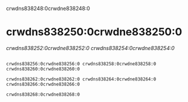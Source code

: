 crwdns838248:0crwdne838248:0
# crwdns838250:0crwdne838250:0

*crwdns838252:0crwdne838252:0 crwdns838254:0crwdne838254:0*

```

crwdns838256:0crwdne838256:0 crwdns838258:0crwdne838258:0 crwdns838260:0crwdne838260:0

crwdns838262:0crwdne838262:0 crwdns838264:0crwdne838264:0 crwdns838266:0crwdne838266:0

crwdns838268:0crwdne838268:0
```
